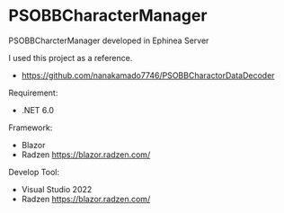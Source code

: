 # PSOBBCharacterManager
PSOBBCharcterManager developed in Ephinea Server

I used this project as a reference.
* https://github.com/nanakamado7746/PSOBBCharactorDataDecoder

Requirement:
* .NET 6.0

Framework:
* Blazor
* Radzen https://blazor.radzen.com/

Develop Tool:
* Visual Studio 2022
* Radzen https://blazor.radzen.com/
